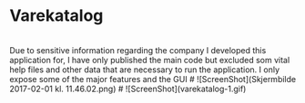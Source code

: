 # Varekatalog
<br>
Due to sensitive information regarding the company I developed this application for, I have only published the main code but excluded som vital help files and other data that are necessary to run the application. I only expose some of the major features and the GUI
#
![ScreenShot](Skjermbilde 2017-02-01 kl. 11.46.02.png)
#
![ScreenShot](varekatalog-1.gif)

